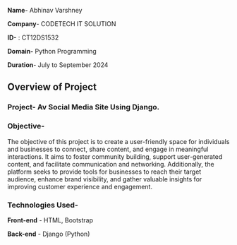 **Name**- Abhinav Varshney 

**Company**- CODETECH IT SOLUTION

**ID-** : CT12DS1532 

**Domain-** Python Programming 

**Duration**- July to September 2024 


## Overview of Project

### Project- Av Social Media Site Using Django.

### Objective-
The objective of this project is to create a user-friendly space for individuals and businesses to connect, share content, and engage in meaningful interactions. It aims to foster community building, support user-generated content, and facilitate communication and networking. Additionally, the platform seeks to provide tools for businesses to reach their target audience, enhance brand visibility, and gather valuable insights for improving customer experience and engagement.

### Technologies Used-

**Front-end** - HTML, Bootstrap

**Back-end** - Django (Python)







